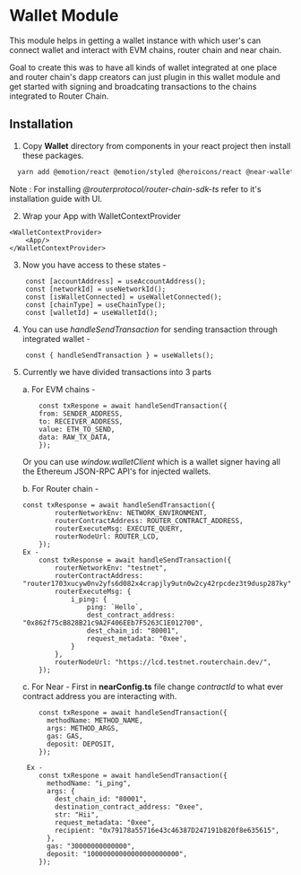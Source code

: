 
# Wallet Module

This module helps in getting a wallet instance with which user's can connect wallet and interact with EVM chains, router chain and near chain.

Goal to create this was to have all kinds of wallet integrated at one place and router chain's dapp creators can just plugin in this wallet module and get started with signing and broadcating transactions to the chains integrated to Router Chain. 

## Installation

1. Copy **Wallet** directory from components in your react project then install these packages.

```bash
  yarn add @emotion/react @emotion/styled @heroicons/react @near-wallet-selector/core @mui/material @near-wallet-selector/my-near-wallet @routerprotocol/router-chain-sdk-ts near-api-js styled-components viem wagmi
```
Note : For installing *@routerprotocol/router-chain-sdk-ts* refer to it's installation guide with UI.

2. Wrap your App with WalletContextProvider
```JS
<WalletContextProvider>
    <App/>
</WalletContextProvider>
```

3. Now you have access to these states -  
```JS
    const [accountAddress] = useAccountAddress();
    const [networkId] = useNetworkId();
    const [isWalletConnected] = useWalletConnected();
    const [chainType] = useChainType();
    const [walletId] = useWalletId();
```

4. You can use *handleSendTransaction* for sending transaction through integrated wallet - 
```JS
    const { handleSendTransaction } = useWallets();
```

5. Currently we have divided transactions into 3 parts 

    a. For EVM chains - 
    ```JS
        const txRespone = await handleSendTransaction({
        from: SENDER_ADDRESS,
        to: RECEIVER_ADDRESS,
        value: ETH_TO_SEND,
        data: RAW_TX_DATA,
        });
    ```
      Or you can use *window.walletClient* which is a wallet signer having all the Ethereum JSON-RPC API's for injected wallets.

    b. For Router chain - 
    ```JS
    const txResponse = await handleSendTransaction({
            routerNetworkEnv: NETWORK_ENVIRONMENT,
            routerContractAddress: ROUTER_CONTRACT_ADDRESS,
            routerExecuteMsg: EXECUTE_QUERY,
            routerNodeUrl: ROUTER_LCD,
        });
    Ex - 
        const txResponse = await handleSendTransaction({
            routerNetworkEnv: "testnet",
            routerContractAddress: "router1703xucyw0nv2yfs6d082x4crapjly9utn0w2cy42rpcdez3t9dusp287ky",
            routerExecuteMsg: {
                i_ping: {
                    ping: `Hello`,
                    dest_contract_address: "0x862f75cB828B21c9A2F406EEb7F5263C1E012700",
                    dest_chain_id: "80001",
                    request_metadata: "0xee',
                }
            },
            routerNodeUrl: "https://lcd.testnet.routerchain.dev/",
        });
    ```
    c. For Near - 
    First in **nearConfig.ts** file change *contractId* to what ever contract address you are interacting with.
    ```JS
        const txRespone = await handleSendTransaction({
          methodName: METHOD_NAME,
          args: METHOD_ARGS,
          gas: GAS,
          deposit: DEPOSIT,
        });
    
     Ex - 
        const txRespone = await handleSendTransaction({
          methodName: "i_ping",
          args: {
            dest_chain_id: "80001",
            destination_contract_address: "0xee",
            str: "Hii",
            request_metadata: "0xee",
            recipient: "0x79178a55716e43c46387D247191b820f8e635615",
          },
          gas: "30000000000000",
          deposit: "10000000000000000000000",
        });
    ```
